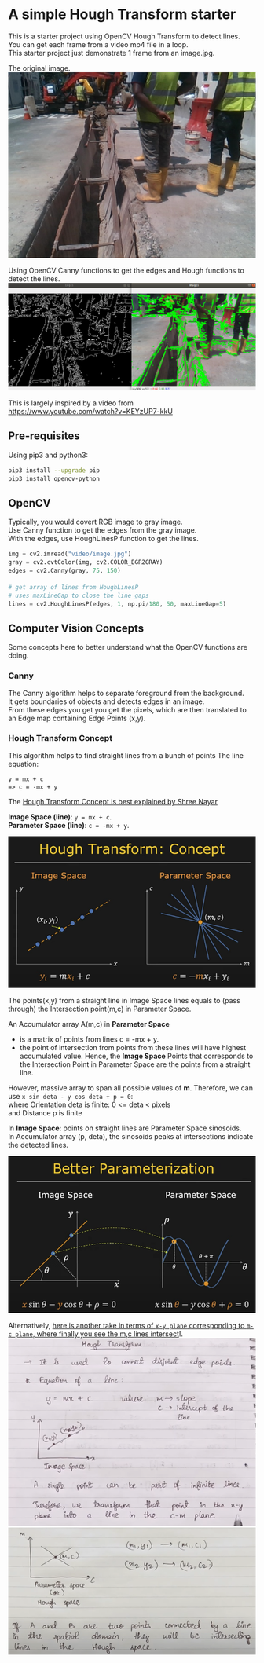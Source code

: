 # A simple Hough Transform starter

This is a starter project using OpenCV Hough Transform to detect lines.  
You can get each frame from a video mp4 file in a loop.  
This starter project just demonstrate 1 frame from an image.jpg.  

The original image.  
![original image](./doc/image.jpg) 

Using OpenCV Canny functions to get the edges and Hough functions to detect the lines.  
![canny to edges to hough to lines](./doc/edges_lines.png) 

This is largely inspired by a video from  
https://www.youtube.com/watch?v=KEYzUP7-kkU

## Pre-requisites

Using pip3 and python3:
```sh
pip3 install --upgrade pip
pip3 install opencv-python
```

## OpenCV

Typically, you would covert RGB image to gray image.  
Use Canny function to get the edges from the gray image.  
With the edges, use HoughLinesP function to get the lines.  
```python
img = cv2.imread("video/image.jpg")
gray = cv2.cvtColor(img, cv2.COLOR_BGR2GRAY)
edges = cv2.Canny(gray, 75, 150)

# get array of lines from HoughLinesP
# uses maxLineGap to close the line gaps
lines = cv2.HoughLinesP(edges, 1, np.pi/180, 50, maxLineGap=5)
```

## Computer Vision Concepts

Some concepts here to better understand what the OpenCV functions are doing.

### Canny
The Canny algorithm helps to separate foreground from the background.  
It gets boundaries of objects and detects edges in an image.  
From these edges you get you get the pixels, which are then translated to an Edge map containing Edge Points (x,y).  

### Hough Transform Concept
This algorithm helps to find straight lines from a bunch of points
The line equation:  
```
y = mx + c
=> c = -mx + y
```
The [Hough Transform Concept is best explained by Shree Nayar](https://www.youtube.com/watch?v=XRBc_xkZREg)

**Image Space (line)**: `y = mx + c`.  
**Parameter Space (line)**: `c = -mx + y`. 

![HoughConceptShreeNayar](./doc/HoughConceptShreeNayar.png)

The points(x,y) from a straight line in Image Space lines equals to (pass through) the Intersection point(m,c) in Parameter Space.  

An Accumulator array A(m,c) in **Parameter Space**
- is a matrix of points from lines c = -mx + y. 
- the point of intersection from points from these lines will have highest accumulated value. 
Hence, the **Image Space** Points that corresponds to the Intersection Point in Parameter Space are the points from a straight line.  

However, massive array to span all possible values of **m**.
Therefore, we can use `x sin deta - y cos deta + p = 0`:  
where Orientation deta is finite: 0 <= deta < pixels  
and Distance p is finite  

In **Image Space**: points on straight lines are Parameter Space sinosoids.  
In Accumulator array (p, deta), the sinosoids peaks at intersections indicate the detected lines.  

![HoughParameterizationShreeNayar](./doc/HoughParameterizationShreeNayar.png)

Alternatively, [here is another take in terms of `x-y plane` corresponding to `m-c plane`, where finally you see the m,c lines intersect](https://www.youtube.com/watch?v=t1GXMvK9m84)!.
![xy plane to mc plane](./doc/x-y-plane_to_m-c-plane.png)
![xy substitution](./doc/x-y_substutition_m-c.png)
